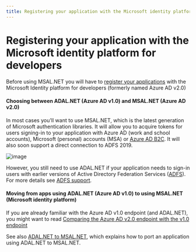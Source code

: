 ```yaml
---
title: Registering your application with the Microsoft identity platform for developers
---
```


# Registering your application with the Microsoft identity platform for developers

Before using MSAL.NET you will have to [register your applications](/azure/active-directory/develop/quickstart-register-app) with the Microsoft Identity platform for developers (formerly named Azure AD v2.0)

#### Choosing between ADAL.NET (Azure AD v1.0) and MSAL.NET (Azure AD v2.0)

In most cases you'll want to use MSAL.NET, which is the latest generation of Microsoft authentication libraries. It will allow you to acquire tokens for users signing-in to your application with Azure AD (work and school accounts), Microsoft (personal) accounts (MSA) or [Azure AD B2C](/azure/active-directory-b2c/overview). It will also soon support a direct connection to ADFS 2019.

![image](https://user-images.githubusercontent.com/13203188/53400353-f5f35080-39ad-11e9-8270-7e12e34a4ac4.png)

However, you still need to use ADAL.NET if your application needs to sign-in users with earlier versions of Active Directory Federation Services ([ADFS](/windows-server/identity/active-directory-federation-services)). For more details see [ADFS support](../acquiring-tokens/desktop-mobile/adfs.md).

#### Moving from apps using ADAL.NET (Azure AD v1.0) to using MSAL.NET (Microsoft identity platform)

If you are already familiar with the Azure AD v1.0 endpoint (and ADAL.NET), you might want to read [Comparing the Azure AD v2.0 endpoint with the v1.0 endpoint](/azure/active-directory/develop/active-directory-v2-compare)

See also [ADAL.NET to MSAL.NET](/azure/active-directory/develop/msal-net-migration), which explains how to port an application using ADAL.NET to MSAL.NET.
